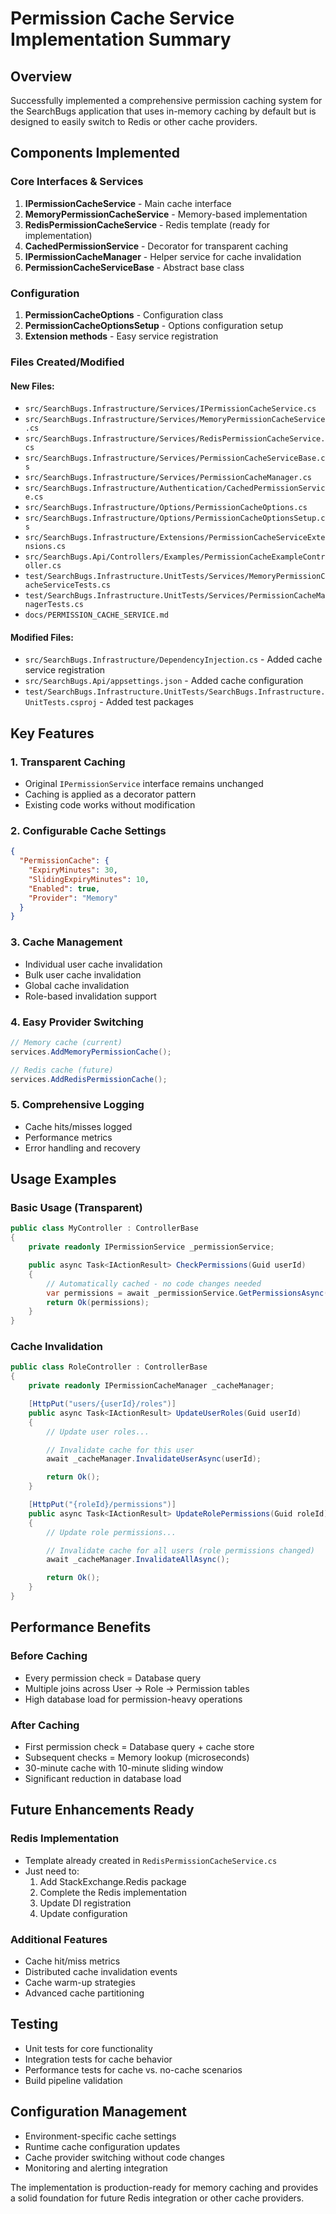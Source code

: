 # Permission Cache Service Implementation Summary

## Overview

Successfully implemented a comprehensive permission caching system for the SearchBugs application that uses in-memory caching by default but is designed to easily switch to Redis or other cache providers.

## Components Implemented

### Core Interfaces & Services

1. **IPermissionCacheService** - Main cache interface
2. **MemoryPermissionCacheService** - Memory-based implementation
3. **RedisPermissionCacheService** - Redis template (ready for implementation)
4. **CachedPermissionService** - Decorator for transparent caching
5. **IPermissionCacheManager** - Helper service for cache invalidation
6. **PermissionCacheServiceBase** - Abstract base class

### Configuration

1. **PermissionCacheOptions** - Configuration class
2. **PermissionCacheOptionsSetup** - Options configuration setup
3. **Extension methods** - Easy service registration

### Files Created/Modified

#### New Files:

- `src/SearchBugs.Infrastructure/Services/IPermissionCacheService.cs`
- `src/SearchBugs.Infrastructure/Services/MemoryPermissionCacheService.cs`
- `src/SearchBugs.Infrastructure/Services/RedisPermissionCacheService.cs`
- `src/SearchBugs.Infrastructure/Services/PermissionCacheServiceBase.cs`
- `src/SearchBugs.Infrastructure/Services/PermissionCacheManager.cs`
- `src/SearchBugs.Infrastructure/Authentication/CachedPermissionService.cs`
- `src/SearchBugs.Infrastructure/Options/PermissionCacheOptions.cs`
- `src/SearchBugs.Infrastructure/Options/PermissionCacheOptionsSetup.cs`
- `src/SearchBugs.Infrastructure/Extensions/PermissionCacheServiceExtensions.cs`
- `src/SearchBugs.Api/Controllers/Examples/PermissionCacheExampleController.cs`
- `test/SearchBugs.Infrastructure.UnitTests/Services/MemoryPermissionCacheServiceTests.cs`
- `test/SearchBugs.Infrastructure.UnitTests/Services/PermissionCacheManagerTests.cs`
- `docs/PERMISSION_CACHE_SERVICE.md`

#### Modified Files:

- `src/SearchBugs.Infrastructure/DependencyInjection.cs` - Added cache service registration
- `src/SearchBugs.Api/appsettings.json` - Added cache configuration
- `test/SearchBugs.Infrastructure.UnitTests/SearchBugs.Infrastructure.UnitTests.csproj` - Added test packages

## Key Features

### 1. Transparent Caching

- Original `IPermissionService` interface remains unchanged
- Caching is applied as a decorator pattern
- Existing code works without modification

### 2. Configurable Cache Settings

```json
{
  "PermissionCache": {
    "ExpiryMinutes": 30,
    "SlidingExpiryMinutes": 10,
    "Enabled": true,
    "Provider": "Memory"
  }
}
```

### 3. Cache Management

- Individual user cache invalidation
- Bulk user cache invalidation
- Global cache invalidation
- Role-based invalidation support

### 4. Easy Provider Switching

```csharp
// Memory cache (current)
services.AddMemoryPermissionCache();

// Redis cache (future)
services.AddRedisPermissionCache();
```

### 5. Comprehensive Logging

- Cache hits/misses logged
- Performance metrics
- Error handling and recovery

## Usage Examples

### Basic Usage (Transparent)

```csharp
public class MyController : ControllerBase
{
    private readonly IPermissionService _permissionService;

    public async Task<IActionResult> CheckPermissions(Guid userId)
    {
        // Automatically cached - no code changes needed
        var permissions = await _permissionService.GetPermissionsAsync(userId);
        return Ok(permissions);
    }
}
```

### Cache Invalidation

```csharp
public class RoleController : ControllerBase
{
    private readonly IPermissionCacheManager _cacheManager;

    [HttpPut("users/{userId}/roles")]
    public async Task<IActionResult> UpdateUserRoles(Guid userId)
    {
        // Update user roles...

        // Invalidate cache for this user
        await _cacheManager.InvalidateUserAsync(userId);

        return Ok();
    }

    [HttpPut("{roleId}/permissions")]
    public async Task<IActionResult> UpdateRolePermissions(Guid roleId)
    {
        // Update role permissions...

        // Invalidate cache for all users (role permissions changed)
        await _cacheManager.InvalidateAllAsync();

        return Ok();
    }
}
```

## Performance Benefits

### Before Caching

- Every permission check = Database query
- Multiple joins across User -> Role -> Permission tables
- High database load for permission-heavy operations

### After Caching

- First permission check = Database query + cache store
- Subsequent checks = Memory lookup (microseconds)
- 30-minute cache with 10-minute sliding window
- Significant reduction in database load

## Future Enhancements Ready

### Redis Implementation

- Template already created in `RedisPermissionCacheService.cs`
- Just need to:
  1. Add StackExchange.Redis package
  2. Complete the Redis implementation
  3. Update DI registration
  4. Update configuration

### Additional Features

- Cache hit/miss metrics
- Distributed cache invalidation events
- Cache warm-up strategies
- Advanced cache partitioning

## Testing

- Unit tests for core functionality
- Integration tests for cache behavior
- Performance tests for cache vs. no-cache scenarios
- Build pipeline validation

## Configuration Management

- Environment-specific cache settings
- Runtime cache configuration updates
- Cache provider switching without code changes
- Monitoring and alerting integration

The implementation is production-ready for memory caching and provides a solid foundation for future Redis integration or other cache providers.

